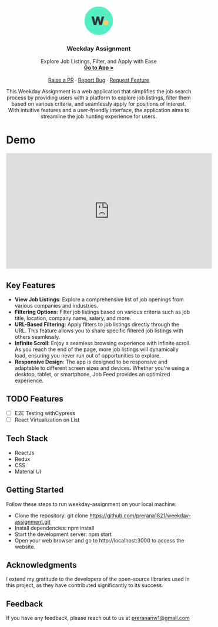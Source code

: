 <div align="center">
  <a href="https://github.com/prerana1821/weekday-assignment">
    <img src="./public/logo.png" alt="Logo" width="80" height="80">
  </a>

  <h3 align="center">Weekday Assignment</h3>

  <p align="center">
      Explore Job Listings, Filter, and Apply with Ease
    <br />
    <a href="https://weekday-assignment-ten.vercel.app/"><strong>Go to App »</strong></a>
    <br />
    <br />
    <a href="https://github.com/prerana1821/weekday-assignment/pulls">Raise a PR</a>
    ·
    <a href="https://github.com/prerana1821/weekday-assignment/issues">Report Bug</a>
    ·
    <a href="https://github.com/prerana1821/weekday-assignment/issues">Request Feature</a>
  </p>
</div>

<p align="center">
 This Weekday Assignment is a web application that simplifies the job search process by providing users with a platform to explore job listings, filter them based on various criteria, and seamlessly apply for positions of interest. With intuitive features and a user-friendly interface, the application aims to streamline the job hunting experience for users.
</p>

# Demo

<iframe width="560" height="315" src="https://github.com/prerana1821/weekday-assignment/assets/61601706/cc4f4662-fd89-4b1c-a0a5-e569799a6e21" frameborder="0" allowfullscreen allow="autoplay; encrypted-media" ></iframe>

## Key Features

- **View Job Listings**: Explore a comprehensive list of job openings from various companies and industries.
- **Filtering Options**: Filter job listings based on various criteria such as job title, location, company name, salary, and more.
- **URL-Based Filtering**: Apply filters to job listings directly through the URL. This feature allows you to share specific filtered job listings with others seamlessly.
- **Infinite Scroll**: Enjoy a seamless browsing experience with infinite scroll. As you reach the end of the page, more job listings will dynamically load, ensuring you never run out of opportunities to explore.
- **Responsive Design**: The app is designed to be responsive and adaptable to different screen sizes and devices. Whether you're using a desktop, tablet, or smartphone, Job Feed provides an optimized experience.

## TODO Features

- [ ] E2E Testing withCypress
- [ ] React Virtualization on List

## Tech Stack

- ReactJs
- Redux
- CSS
- Material UI

## Getting Started

Follow these steps to run weekday-assignment on your local machine:

- Clone the repository: git clone https://github.com/prerana1821/weekday-assignment.git
- Install dependencies: npm install
- Start the development server: npm start
- Open your web browser and go to http://localhost:3000 to access the website.

## Acknowledgments

I extend my gratitude to the developers of the open-source libraries used in this project, as they have contributed significantly to its success.

## Feedback

If you have any feedback, please reach out to us at prerananw1@gmail.com
